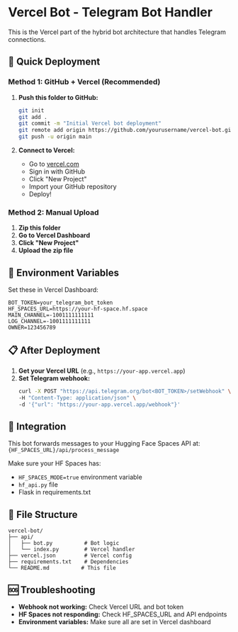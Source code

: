 # Vercel Bot - Telegram Bot Handler

This is the Vercel part of the hybrid bot architecture that handles Telegram connections.

## 🚀 Quick Deployment

### Method 1: GitHub + Vercel (Recommended)

1. **Push this folder to GitHub:**
   ```bash
   git init
   git add .
   git commit -m "Initial Vercel bot deployment"
   git remote add origin https://github.com/yourusername/vercel-bot.git
   git push -u origin main
   ```

2. **Connect to Vercel:**
   - Go to [vercel.com](https://vercel.com)
   - Sign in with GitHub
   - Click "New Project"
   - Import your GitHub repository
   - Deploy!

### Method 2: Manual Upload

1. **Zip this folder**
2. **Go to Vercel Dashboard**
3. **Click "New Project"**
4. **Upload the zip file**

## 🔧 Environment Variables

Set these in Vercel Dashboard:

```
BOT_TOKEN=your_telegram_bot_token
HF_SPACES_URL=https://your-hf-space.hf.space
MAIN_CHANNEL=-1001111111111
LOG_CHANNEL=-1001111111111
OWNER=123456789
```

## 📋 After Deployment

1. **Get your Vercel URL** (e.g., `https://your-app.vercel.app`)
2. **Set Telegram webhook:**
   ```bash
   curl -X POST "https://api.telegram.org/bot<BOT_TOKEN>/setWebhook" \
   -H "Content-Type: application/json" \
   -d '{"url": "https://your-app.vercel.app/webhook"}'
   ```

## 🔗 Integration

This bot forwards messages to your Hugging Face Spaces API at:
`{HF_SPACES_URL}/api/process_message`

Make sure your HF Spaces has:
- `HF_SPACES_MODE=true` environment variable
- `hf_api.py` file
- Flask in requirements.txt

## 📁 File Structure

```
vercel-bot/
├── api/
│   ├── bot.py          # Bot logic
│   └── index.py        # Vercel handler
├── vercel.json         # Vercel config
├── requirements.txt    # Dependencies
└── README.md          # This file
```

## 🆘 Troubleshooting

- **Webhook not working:** Check Vercel URL and bot token
- **HF Spaces not responding:** Check HF_SPACES_URL and API endpoints
- **Environment variables:** Make sure all are set in Vercel dashboard
